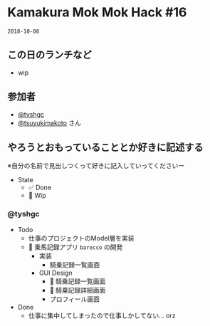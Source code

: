 # Kamakura Mok Mok Hack #16

`2018-10-06`

## この日のランチなど
- wip


## 参加者

- [@tyshgc](http://twitter.com/tyshgc)
- [@tsuyukimakoto](https://twitter.com/everes) さん


## やろうとおもっていることとか好きに記述する
※自分の名前で見出しつくって好きに記入していってくださいー

- State
  - ✅ Done
  - 🚧 Wip

### @tyshgc

- Todo
  - 仕事のプロジェクトのModel層を実装
  - 🚧 乗馬記録アプリ `barecco` の開発
    - 実装
      - 騎乗記録一覧画面
    - GUI Design
      - 🚧 騎乗記録一覧画面
      - 🚧 騎乗記録詳細画面
      - プロフィール画面
- Done
  - 仕事に集中してしまったので仕事しかしてない… orz

